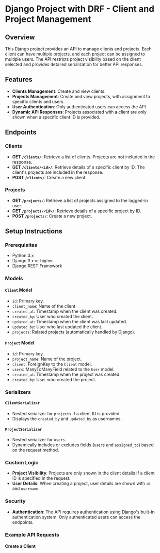 # Django Project with DRF - Client and Project Management

## Overview

This Django project provides an API to manage clients and projects. Each client can have multiple projects, and each project can be assigned to multiple users. 
The API restricts project visibility based on the client selected and provides detailed serialization for better API responses.

## Features

- **Clients Management**: Create and view clients.
- **Projects Management**: Create and view projects, with assignment to specific clients and users.
- **User Authentication**: Only authenticated users can access the API.
- **Dynamic API Responses**: Projects associated with a client are only shown when a specific client ID is provided.

## Endpoints

### Clients

- **GET `/clients/`**: Retrieve a list of clients. Projects are not included in the response.
- **GET `/clients/<id>/`**: Retrieve details of a specific client by ID. The client's projects are included in the response.
- **POST `/clients/`**: Create a new client.

### Projects

- **GET `/projects/`**: Retrieve a list of projects assigned to the logged-in user.
- **GET `/projects/<id>/`**: Retrieve details of a specific project by ID.
- **POST `/projects/`**: Create a new project.

## Setup Instructions

### Prerequisites

- Python 3.x
- Django 3.x or higher
- Django REST Framework


### Models

#### `Client` Model

- `id`: Primary key.
- `client_name`: Name of the client.
- `created_at`: Timestamp when the client was created.
- `created_by`: User who created the client.
- `updated_at`: Timestamp when the client was last updated.
- `updated_by`: User who last updated the client.
- `projects`: Related projects (automatically handled by Django).

#### `Project` Model

- `id`: Primary key.
- `project_name`: Name of the project.
- `client`: ForeignKey to the `Client` model.
- `users`: ManyToManyField related to the `User` model.
- `created_at`: Timestamp when the project was created.
- `created_by`: User who created the project.

### Serializers

#### `ClientSerializer`

- Nested serializer for `projects` if a client ID is provided.
- Displays the `created_by` and `updated_by` as usernames.

#### `ProjectSerializer`

- Nested serializer for `users`.
- Dynamically includes or excludes fields (`users` and `assigned_to`) based on the request method.

### Custom Logic

- **Project Visibility**: Projects are only shown in the client details if a client ID is specified in the request.
- **User Details**: When creating a project, user details are shown with `id` and `username`.

### Security

- **Authentication**: The API requires authentication using Django's built-in authentication system. Only authenticated users can access the endpoints.

### Example API Requests

#### Create a Client

```bash
